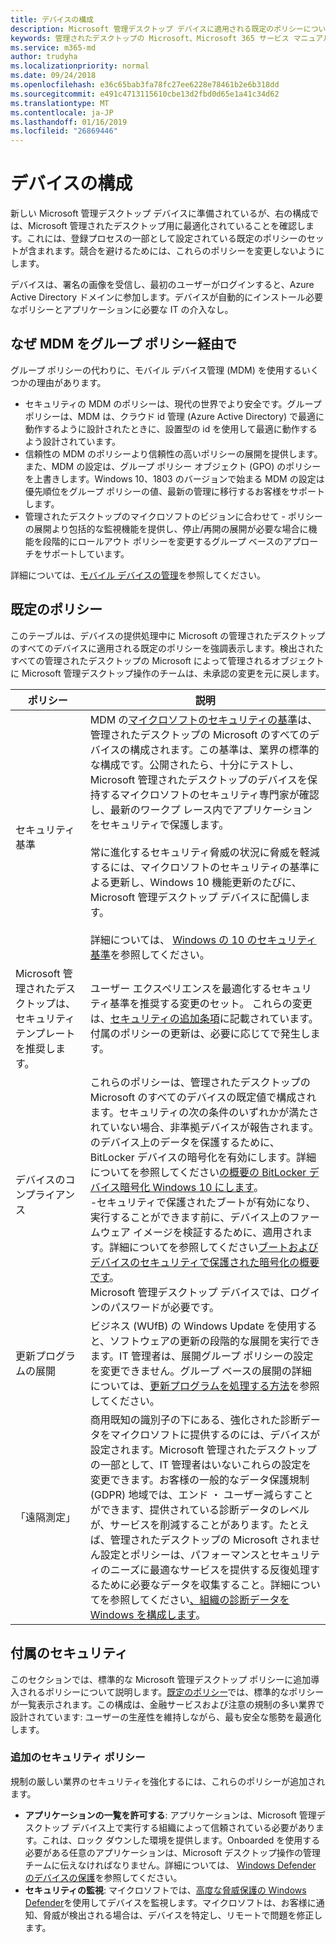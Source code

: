 ```yaml
---
title: デバイスの構成
description: Microsoft 管理デスクトップ デバイスに適用される既定のポリシーについて説明します。
keywords: 管理されたデスクトップの Microsoft、Microsoft 365 サービス マニュアル
ms.service: m365-md
author: trudyha
ms.localizationpriority: normal
ms.date: 09/24/2018
ms.openlocfilehash: e36c65bab3fa78fc27ee6228e78461b2e6b318dd
ms.sourcegitcommit: e491c4713115610cbe13d2fbd0d65e1a41c34d62
ms.translationtype: MT
ms.contentlocale: ja-JP
ms.lasthandoff: 01/16/2019
ms.locfileid: "26869446"
---
```

# <a name="device-configuration"></a>デバイスの構成


<!--This topic is the target for a "Learn more" link in the Enterprise Agreement (aka.ms/dev-config); do not delete.-->

<!-- Device configuration and Security Addendum-->

新しい Microsoft 管理デスクトップ デバイスに準備されているが、右の構成では、Microsoft 管理されたデスクトップ用に最適化されていることを確認します。これには、登録プロセスの一部として設定されている既定のポリシーのセットが含まれます。競合を避けるためには、これらのポリシーを変更しないようにします。 

デバイスは、署名の画像を受信し、最初のユーザーがログインすると、Azure Active Directory ドメインに参加します。デバイスが自動的にインストール必要なポリシーとアプリケーションに必要な IT の介入なし。

## <a name="why-mdm-over-group-policy"></a>なぜ MDM をグループ ポリシー経由で

グループ ポリシーの代わりに、モバイル デバイス管理 (MDM) を使用するいくつかの理由があります。

- セキュリティの MDM のポリシーは、現代の世界でより安全です。グループ ポリシーは、MDM は、クラウド id 管理 (Azure Active Directory) で最適に動作するように設計されたときに、設置型の id を使用して最適に動作するよう設計されています。
- 信頼性の MDM のポリシーより信頼性の高いポリシーの展開を提供します。また、MDM の設定は、グループ ポリシー オブジェクト (GPO) のポリシーを上書きします。Windows 10、1803 のバージョンで始まる MDM の設定は優先順位をグループ ポリシーの値、最新の管理に移行するお客様をサポートします。 
- 管理されたデスクトップのマイクロソフトのビジョンに合わせて - ポリシーの展開より包括的な監視機能を提供し、停止/再開の展開が必要な場合に機能を段階的にロールアウト ポリシーを変更するグループ ベースのアプローチをサポートしています。

詳細については、[モバイル デバイスの管理](https://docs.microsoft.com/windows/client-management/mdm/)を参照してください。 

## <a name="default-policies"></a>既定のポリシー

このテーブルは、デバイスの提供処理中に Microsoft の管理されたデスクトップのすべてのデバイスに適用される既定のポリシーを強調表示します。検出されたすべての管理されたデスクトップの Microsoft によって管理されるオブジェクトに Microsoft 管理デスクトップ操作のチームは、未承認の変更を元に戻します。

ポリシー | 説明
--- | ---
セキュリティ基準 | MDM の[マイクロソフトのセキュリティの基準](https://docs.microsoft.com/windows/device-security/windows-security-baselines)は、管理されたデスクトップの Microsoft のすべてのデバイスの構成されます。この基準は、業界の標準的な構成です。公開されたら、十分にテストし、Microsoft 管理されたデスクトップのデバイスを保持するマイクロソフトのセキュリティ専門家が確認し、最新のワークプ レース内でアプリケーションをセキュリティで保護します。<br><br>常に進化するセキュリティ脅威の状況に脅威を軽減するには、マイクロソフトのセキュリティの基準による更新し、Windows 10 機能更新のたびに、Microsoft 管理デスクトップ デバイスに配備します。<br><br>詳細については、 [Windows の 10 のセキュリティ基準](https://blogs.technet.microsoft.com/secguide/2017/10/18/security-baseline-for-windows-10-fall-creators-update-v1709-final/)を参照してください。
Microsoft 管理されたデスクトップは、セキュリティ テンプレートを推奨します。 | ユーザー エクスペリエンスを最適化するセキュリティ基準を推奨する変更のセット。 これらの変更は、[セキュリティの追加条項](#security-addendum)に記載されています。付属のポリシーの更新は、必要に応じてで発生します。  
デバイスのコンプライアンス | これらのポリシーは、管理されたデスクトップの Microsoft のすべてのデバイスの既定値で構成されます。セキュリティの次の条件のいずれかが満たされていない場合、非準拠デバイスが報告されます。<br>のデバイス上のデータを保護するために、BitLocker デバイスの暗号化を有効にします。詳細についてを参照してください[の概要の BitLocker デバイス暗号化 Windows 10 にします](https://docs.microsoft.com/windows/security/information-protection/bitlocker/bitlocker-device-encryption-overview-windows-10)。<br>-セキュリティで保護されたブートが有効になり、実行することができます前に、デバイス上のファームウェア イメージを検証するために、適用されます。詳細についてを参照してください[ブートおよびデバイスのセキュリティで保護された暗号化の概要です](https://docs.microsoft.com/windows-hardware/drivers/bringup/secure-boot-and-device-encryption-overview)。<br>Microsoft 管理デスクトップ デバイスでは、ログインのパスワードが必要です。
更新プログラムの展開 | ビジネス (WUfB) の Windows Update を使用すると、ソフトウェアの更新の段階的な展開を実行できます。IT 管理者は、展開グループ ポリシーの設定を変更できません。グループ ベースの展開の詳細については、[更新プログラムを処理する方法](../working-with-managed-desktop/updates.md)を参照してください。
「遠隔測定」 | 商用既知の識別子の下にある、強化された診断データをマイクロソフトに提供するのには、デバイスが設定されます。Microsoft 管理されたデスクトップの一部として、IT 管理者はいないこれらの設定を変更できます。お客様の一般的なデータ保護規制 (GDPR) 地域では、エンド ・ ユーザー減らすことができます、提供されている診断データのレベルが、サービスを削減することがあります。たとえば、管理されたデスクトップの Microsoft されません設定とポリシーは、パフォーマンスとセキュリティのニーズに最適なサービスを提供する反復処理するために必要なデータを収集すること。詳細についてを参照してください[、組織の診断データを Windows を構成します](https://docs.microsoft.com/windows/privacy/configure-windows-diagnostic-data-in-your-organization#enhanced-level)。

 ## <a name="security-addendum"></a>付属のセキュリティ

 このセクションでは、標準的な Microsoft 管理デスクトップ ポリシーに追加導入されるポリシーについて説明します。[既定のポリシー](#default-policies)では、標準的なポリシーが一覧表示されます。この構成は、金融サービスおよび注意の規制の多い業界で設計されています: ユーザーの生産性を維持しながら、最も安全な態勢を最適化します。

 ### <a name="additional-security-policies"></a>追加のセキュリティ ポリシー

 規制の厳しい業界のセキュリティを強化するには、これらのポリシーが追加されます。 
 - **アプリケーションの一覧を許可する**: アプリケーションは、Microsoft 管理デスクトップ デバイス上で実行する組織によって信頼されている必要があります。これは、ロック ダウンした環境を提供します。Onboarded を使用する必要がある任意のアプリケーションは、Microsoft デスクトップ操作の管理チームに伝えなければなりません。詳細については、 [Windows Defender のデバイスの保護](https://docs.microsoft.com/windows/device-security/device-guard/device-guard-deployment-guide)を参照してください。
 - **セキュリティの監視**: マイクロソフトでは、[高度な脅威保護の Windows Defender](https://docs.microsoft.com/windows/security/threat-protection/windows-defender-atp/windows-defender-advanced-threat-protection)を使用してデバイスを監視します。マイクロソフトは、お客様に通知、脅威が検出される場合は、デバイスを特定し、リモートで問題を修正します。 

